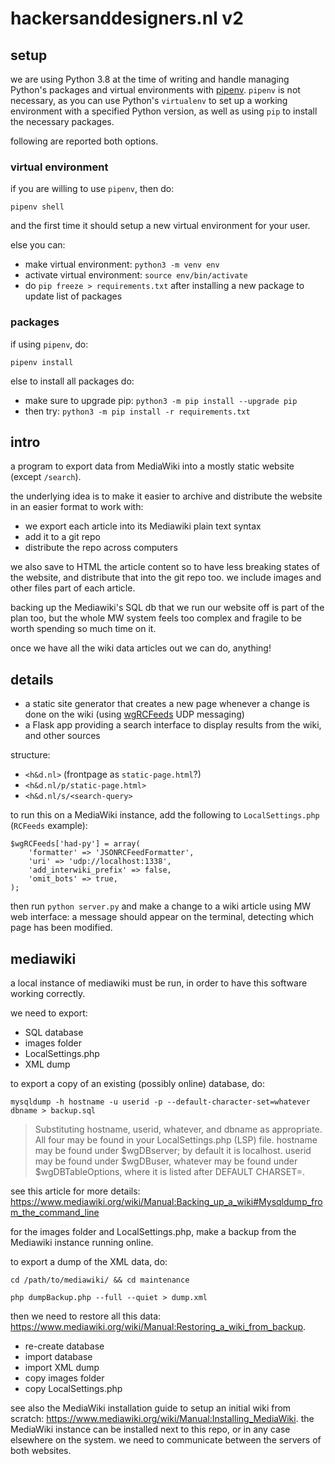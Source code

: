 # hackersanddesigners.nl v2

## setup

we are using Python 3.8 at the time of writing and handle managing Python's packages and virtual environments with [pipenv](https://pipenv.pypa.io/en/latest/). `pipenv` is not necessary, as you can use Python's `virtualenv` to set up a working environment with a specified Python version, as well as using `pip` to install the necessary packages. 

following are reported both options.

### virtual environment

if you are willing to use `pipenv`, then do:

```
pipenv shell
```

and the first time it should setup a new virtual environment for your user.

else you can:

- make virtual environment: `python3 -m venv env`
- activate virtual environment: `source env/bin/activate`
- do `pip freeze > requirements.txt` after installing a new package to update list of packages

### packages

if using `pipenv`, do:

```
pipenv install
```

else to install all packages do: 
- make sure to upgrade pip: `python3 -m pip install --upgrade pip`
- then try: `python3 -m pip install -r requirements.txt`

## intro

a program to export data from MediaWiki into a mostly static website (except `/search`).

the underlying idea is to make it easier to archive and distribute the website in an easier format to work with: 

- we export each article into its Mediawiki plain text syntax
- add it to a git repo
- distribute the repo across computers

we also save to HTML the article content so to have less breaking states of the website, and distribute that into the git repo too. we include images and other files part of each article.

backing up the Mediawiki's SQL db that we run our website off is part of the plan too, but the whole MW system feels too complex and fragile to be worth spending so much time on it.

once we have all the wiki data articles out we can do, anything!

## details

- a static site generator that creates a new page whenever a change is done on the wiki (using [wgRCFeeds](wgRCFeedshttps://www.mediawiki.org/wiki/Manual:%24wgRCFeeds) UDP messaging)
- a Flask app providing a search interface to display results from the wiki, and other sources

structure:

  - `<h&d.nl>` (frontpage as `static-page.html`?)
  - `<h&d.nl/p/static-page.html>`
  - `<h&d.nl/s/<search-query>`
  
to run this on a MediaWiki instance, add the following to `LocalSettings.php` (`RCFeeds` example):

```
$wgRCFeeds['had-py'] = array(
    'formatter' => 'JSONRCFeedFormatter',
    'uri' => 'udp://localhost:1338',
    'add_interwiki_prefix' => false,
    'omit_bots' => true,
);
```


then run `python server.py` and make a change to a wiki article using MW web interface: a message should appear on the terminal, detecting which page has been modified.

## mediawiki

a local instance of mediawiki must be run, in order to have this software working correctly. 

we need to export:

- SQL database
- images folder
- LocalSettings.php
- XML dump

to export a copy of an existing (possibly online) database, do:

```
mysqldump -h hostname -u userid -p --default-character-set=whatever dbname > backup.sql
```

> Substituting hostname, userid, whatever, and dbname as appropriate. All four may be found in your LocalSettings.php (LSP) file. hostname may be found under $wgDBserver; by default it is localhost. userid may be found under $wgDBuser, whatever may be found under $wgDBTableOptions, where it is listed after DEFAULT CHARSET=.

see this article for more details: <https://www.mediawiki.org/wiki/Manual:Backing_up_a_wiki#Mysqldump_from_the_command_line>

for the images folder and LocalSettings.php, make a backup from the Mediawiki instance running online.

to export a dump of the XML data, do:

```
cd /path/to/mediawiki/ && cd maintenance

php dumpBackup.php --full --quiet > dump.xml
```

then we need to restore all this data: <https://www.mediawiki.org/wiki/Manual:Restoring_a_wiki_from_backup>.

- re-create database
- import database
- import XML dump
- copy images folder
- copy LocalSettings.php

see also the MediaWiki installation guide to setup an initial wiki from scratch: <https://www.mediawiki.org/wiki/Manual:Installing_MediaWiki>. the MediaWiki instance can be installed next to this repo, or in any case elsewhere on the system. we need to communicate between the servers of both websites.
